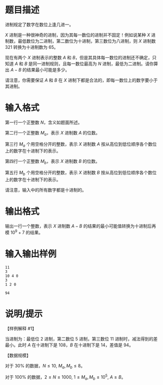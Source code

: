 # 题目描述

进制规定了数字在数位上逢几进一。

$X$ 进制是一种很神奇的进制，因为其每一数位的进制并不固定！例如说某种 $X$ 进制数，最低数位为二进制，第二数位为十进制，第三数位为八进制，则 $X$ 进制数 $321$ 转换为十进制数为 $65$。

现在有两个 $X$ 进制表示的整数 $A$ 和 $B$，但是其具体每一数位的进制还不确定，只知道 $A$ 和 $B$ 是同一进制规则，且每一数位最高为 $N$ 进制，最低为二进制。请你算出 $A−B$ 的结果最小可能是多少。

请注意，你需要保证 $A$ 和 $B$ 在 $X$ 进制下都是合法的，即每一数位上的数字要小于其进制。

# 输入格式

第一行一个正整数 $N$，含义如题面所述。

第二行一个正整数 $M_a$，表示 $X$ 进制数 $A$ 的位数。

第三行 $M_a$ 个用空格分开的整数，表示 $X$ 进制数 $A$ 按从高位到低位顺序各个数位上的数字在十进制下的表示。

第四行一个正整数 $M_b$，表示 $X$ 进制数 $B$ 的位数。

第五行 $M_b$ 个用空格分开的整数，表示 $X$ 进制数 $B$ 按从高位到低位顺序各个数位上的数字在十进制下的表示。

请注意，输入中的所有数字都是十进制的。

# 输出格式

输出一行一个整数，表示 $X$ 进制数 $A−B$ 的结果的最小可能值转换为十进制后再模 ${10}^9+7$ 的结果。

# 输入输出样例

```input1
11
3
10 4 0
3
1 2 0
```

```output1
94
```

# 说明/提示

【样例解释 #1】

当进制为：最低位 $2$ 进制，第二数位 $5$ 进制，第三数位 $11$ 进制时，减法得到的差最小。此时 $A$ 在十进制下是 $108$，$B$ 在十进制下是 $14$，差值是 $94$。

【数据规模】

对于 $30 \%$ 的数据，$N \leq 10,~M_a,M_b \leq 8$。

对于 $100 \%$ 的数据，$2 \leq N \leq 1000,~1 \leq M_a,M_b \leq {10}^5,~A \geq B$。
